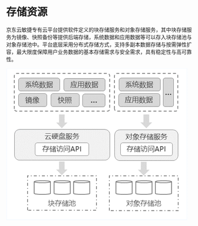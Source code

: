# 存储资源

京东云敏捷专有云平台提供软件定义的块存储服务和对象存储服务，其中块存储服务为镜像、快照备份等提供后端存储，系统数据和应用数据等可以存入块存储池与对象存储池中。平台底层采用分布式存储方式，支持多副本数据存储与按需弹性扩容，最大限度保障用户业务数据的基本存储需求与安全需求，具有稳定性与高可靠性。

![Storage-Resources-Overview-1](../../../../../image/JD-Cloud-Swift-HCI-Edition/Storage-Resources-Overview-1.png)

